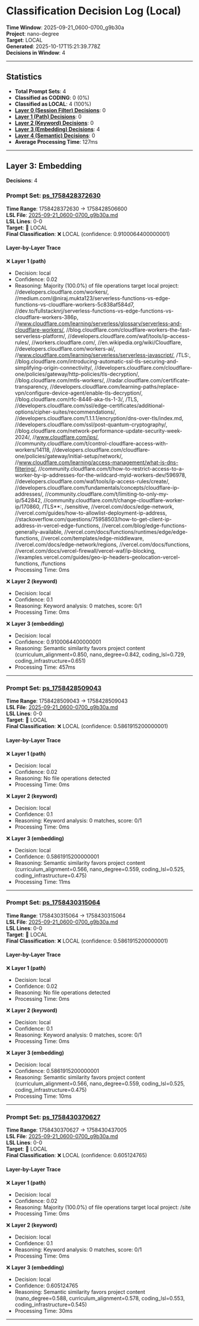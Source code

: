 # Classification Decision Log (Local)

**Time Window**: 2025-09-21_0600-0700_g9b30a<br>
**Project**: nano-degree<br>
**Target**: LOCAL<br>
**Generated**: 2025-10-17T15:21:39.778Z<br>
**Decisions in Window**: 4

---

## Statistics

- **Total Prompt Sets**: 4
- **Classified as CODING**: 0 (0%)
- **Classified as LOCAL**: 4 (100%)
- **[Layer 0 (Session Filter) Decisions](#layer-0-session-filter)**: 0
- **[Layer 1 (Path) Decisions](#layer-1-path)**: 0
- **[Layer 2 (Keyword) Decisions](#layer-2-keyword)**: 0
- **[Layer 3 (Embedding) Decisions](#layer-3-embedding)**: 4
- **[Layer 4 (Semantic) Decisions](#layer-4-semantic)**: 0
- **Average Processing Time**: 127ms

---

## Layer 3: Embedding

**Decisions**: 4

### Prompt Set: [ps_1758428372630](../../history/2025-09-21_0600-0700_g9b30a.md#ps_1758428372630)

**Time Range**: 1758428372630 → 1758428506600<br>
**LSL File**: [2025-09-21_0600-0700_g9b30a.md](../../history/2025-09-21_0600-0700_g9b30a.md#ps_1758428372630)<br>
**LSL Lines**: 0-0<br>
**Target**: 📍 LOCAL<br>
**Final Classification**: ❌ LOCAL (confidence: 0.9100064400000001)

#### Layer-by-Layer Trace

❌ **Layer 1 (path)**
- Decision: local
- Confidence: 0.02
- Reasoning: Majority (100.0%) of file operations target local project: //developers.cloudflare.com/workers/, //medium.com/@niraj.mukta123/serverless-functions-vs-edge-functions-vs-cloudflare-workers-5c838af584d7, //dev.to/fullstacknrj/serverless-functions-vs-edge-functions-vs-cloudflare-workers-386p, //www.cloudflare.com/learning/serverless/glossary/serverless-and-cloudflare-workers/, //blog.cloudflare.com/cloudflare-workers-the-fast-serverless-platform/, //developers.cloudflare.com/waf/tools/ip-access-rules/, //workers.cloudflare.com/, //en.wikipedia.org/wiki/Cloudflare, //developers.cloudflare.com/workers-ai/, //www.cloudflare.com/learning/serverless/serverless-javascript/, /TLS:, //blog.cloudflare.com/introducing-automatic-ssl-tls-securing-and-simplifying-origin-connectivity/, //developers.cloudflare.com/cloudflare-one/policies/gateway/http-policies/tls-decryption/, //blog.cloudflare.com/mtls-workers/, //radar.cloudflare.com/certificate-transparency, //developers.cloudflare.com/learning-paths/replace-vpn/configure-device-agent/enable-tls-decryption/, //blog.cloudflare.com/rfc-8446-aka-tls-1-3/, /TLS, //developers.cloudflare.com/ssl/edge-certificates/additional-options/cipher-suites/recommendations/, //developers.cloudflare.com/1.1.1.1/encryption/dns-over-tls/index.md, //developers.cloudflare.com/ssl/post-quantum-cryptography/, //blog.cloudflare.com/network-performance-update-security-week-2024/, //www.cloudflare.com/ips/, //community.cloudflare.com/t/control-cloudflare-access-with-workers/14118, //developers.cloudflare.com/cloudflare-one/policies/gateway/initial-setup/network/, //www.cloudflare.com/learning/access-management/what-is-dns-filtering/, //community.cloudflare.com/t/how-to-restrict-access-to-a-worker-by-ip-addresses-for-the-wildcard-myid-workers-dev/596978, //developers.cloudflare.com/waf/tools/ip-access-rules/create/, //developers.cloudflare.com/fundamentals/concepts/cloudflare-ip-addresses/, //community.cloudflare.com/t/limiting-to-only-my-ip/542842, //community.cloudflare.com/t/change-cloudflare-worker-ip/170860, /TLS**:, /sensitive, //vercel.com/docs/edge-network, //vercel.com/guides/how-to-allowlist-deployment-ip-address, //stackoverflow.com/questions/75958503/how-to-get-client-ip-address-in-vercel-edge-functions, //vercel.com/blog/edge-functions-generally-available, //vercel.com/docs/functions/runtimes/edge/edge-functions, //vercel.com/templates/edge-middleware, //vercel.com/docs/edge-network/regions, //vercel.com/docs/functions, //vercel.com/docs/vercel-firewall/vercel-waf/ip-blocking, //examples.vercel.com/guides/geo-ip-headers-geolocation-vercel-functions, /functions
- Processing Time: 0ms

❌ **Layer 2 (keyword)**
- Decision: local
- Confidence: 0.1
- Reasoning: Keyword analysis: 0 matches, score: 0/1
- Processing Time: 0ms

❌ **Layer 3 (embedding)**
- Decision: local
- Confidence: 0.9100064400000001
- Reasoning: Semantic similarity favors project content (curriculum_alignment=0.850, nano_degree=0.842, coding_lsl=0.729, coding_infrastructure=0.651)
- Processing Time: 457ms

---

### Prompt Set: [ps_1758428509043](../../history/2025-09-21_0600-0700_g9b30a.md#ps_1758428509043)

**Time Range**: 1758428509043 → 1758428509043<br>
**LSL File**: [2025-09-21_0600-0700_g9b30a.md](../../history/2025-09-21_0600-0700_g9b30a.md#ps_1758428509043)<br>
**LSL Lines**: 0-0<br>
**Target**: 📍 LOCAL<br>
**Final Classification**: ❌ LOCAL (confidence: 0.5861915200000001)

#### Layer-by-Layer Trace

❌ **Layer 1 (path)**
- Decision: local
- Confidence: 0.02
- Reasoning: No file operations detected
- Processing Time: 0ms

❌ **Layer 2 (keyword)**
- Decision: local
- Confidence: 0.1
- Reasoning: Keyword analysis: 0 matches, score: 0/1
- Processing Time: 0ms

❌ **Layer 3 (embedding)**
- Decision: local
- Confidence: 0.5861915200000001
- Reasoning: Semantic similarity favors project content (curriculum_alignment=0.566, nano_degree=0.559, coding_lsl=0.525, coding_infrastructure=0.475)
- Processing Time: 11ms

---

### Prompt Set: [ps_1758430315064](../../history/2025-09-21_0600-0700_g9b30a.md#ps_1758430315064)

**Time Range**: 1758430315064 → 1758430315064<br>
**LSL File**: [2025-09-21_0600-0700_g9b30a.md](../../history/2025-09-21_0600-0700_g9b30a.md#ps_1758430315064)<br>
**LSL Lines**: 0-0<br>
**Target**: 📍 LOCAL<br>
**Final Classification**: ❌ LOCAL (confidence: 0.5861915200000001)

#### Layer-by-Layer Trace

❌ **Layer 1 (path)**
- Decision: local
- Confidence: 0.02
- Reasoning: No file operations detected
- Processing Time: 0ms

❌ **Layer 2 (keyword)**
- Decision: local
- Confidence: 0.1
- Reasoning: Keyword analysis: 0 matches, score: 0/1
- Processing Time: 0ms

❌ **Layer 3 (embedding)**
- Decision: local
- Confidence: 0.5861915200000001
- Reasoning: Semantic similarity favors project content (curriculum_alignment=0.566, nano_degree=0.559, coding_lsl=0.525, coding_infrastructure=0.475)
- Processing Time: 10ms

---

### Prompt Set: [ps_1758430370627](../../history/2025-09-21_0600-0700_g9b30a.md#ps_1758430370627)

**Time Range**: 1758430370627 → 1758430437005<br>
**LSL File**: [2025-09-21_0600-0700_g9b30a.md](../../history/2025-09-21_0600-0700_g9b30a.md#ps_1758430370627)<br>
**LSL Lines**: 0-0<br>
**Target**: 📍 LOCAL<br>
**Final Classification**: ❌ LOCAL (confidence: 0.605124765)

#### Layer-by-Layer Trace

❌ **Layer 1 (path)**
- Decision: local
- Confidence: 0.02
- Reasoning: Majority (100.0%) of file operations target local project: /site
- Processing Time: 0ms

❌ **Layer 2 (keyword)**
- Decision: local
- Confidence: 0.1
- Reasoning: Keyword analysis: 0 matches, score: 0/1
- Processing Time: 0ms

❌ **Layer 3 (embedding)**
- Decision: local
- Confidence: 0.605124765
- Reasoning: Semantic similarity favors project content (nano_degree=0.588, curriculum_alignment=0.578, coding_lsl=0.553, coding_infrastructure=0.545)
- Processing Time: 30ms

---

